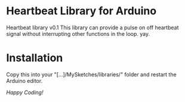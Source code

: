 Heartbeat Library for Arduino
==============
Heartbeat library v0.1
This library can provide a pulse on off heartbeat signal without interrupting other functions in the loop. yay.

Installation
==============
Copy this into your "[...]/MySketches/libraries/" folder and restart the Arduino editor.

*Happy Coding!*
